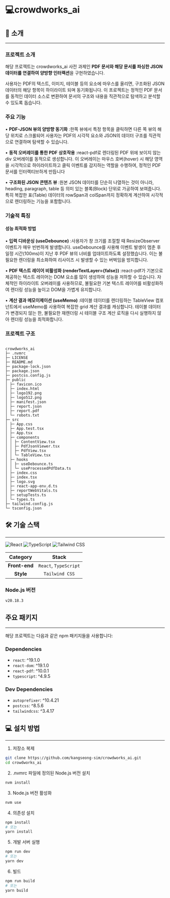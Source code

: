 # 💻crowdworks_ai

## 🚀 소개
----

### 프로젝트 소개

해당 프로젝트는 crowdworks_ai 사전 과제인 **PDF 문서와 해당 문서를 파싱한 JSON 데이터를 연결하여 양방향 인터랙션**을 구현하였습니다.

사용자는 PDF의 텍스트, 이미지, 테이블 등의 요소에 마우스를 올리면, 구조화된 JSON 데이터의 해당 항목이 하이라이트 되며 동기화됩니다. 이 프로젝트는 정적인 PDF 문서를 동적인 데이터 소스로 변환하여 문서의 구조와 내용을 직관적으로 탐색하고 분석할 수 있도록 돕습니다.

### 주요 기능

• **PDF-JSON 뷰의 양방향 동기화**
:한쪽 뷰에서 특정 항목을 클릭하면 다른 쪽 뷰의 해당 위치로 스크롤되어 사용자는 PDF의 시각적 요소와 JSON의 데이터 구조를 직관적으로 연결하며 탐색할 수 있습니다.

• **동적 오버레이를 통한 PDF 상호작용**
:react-pdf로 렌더링된 PDF 위에 보이지 않는 div 오버레이를 동적으로 생성합니다. 이 오버레이는 마우스 호버(hover) 시 해당 영역을 시각적으로 하이라이트하고 클릭 이벤트를 감지하는 역할을 수행하여, 정적인 PDF 문서를 인터랙티브하게 만듭니다

• **구조화된 JSON 콘텐츠 뷰**
:원본 JSON 데이터를 단순히 나열하는 것이 아니라, heading, paragraph, table 등 의미 있는 블록(Block) 단위로 가공하여 보여줍니다. 특히 복잡한 표(Table) 데이터의 rowSpan과 colSpan까지 정확하게 계산하여 시각적으로 렌더링하는 기능을 포함합니다.

### 기술적 특징

#### 성능 최적화 방법

• **입력 디바운싱 (useDebounce)**
:사용자가 창 크기를 조절할 때 ResizeObserver 이벤트가 매우 빈번하게 발생합니다. useDebounce를 사용해 이벤트 발생이 멈춘 후 일정 시간(100ms)이 지난 후 PDF 뷰의 너비를 업데이트하도록 설정했습니다. 이는 불필요한 렌더링을 최소화하여 리사이즈 시 발생할 수 있는 버벅임을 방지합니다.

• **PDF 텍스트 레이어 비활성화 (renderTextLayer={false})**
:react-pdf가 기본으로 제공하는 텍스트 레이어는 DOM 요소를 많이 생성하여 성능을 저하할 수 있습니다. 자체적인 하이라이트 오버레이를 사용하므로, 불필요한 기본 텍스트 레이어를 비활성화하여 렌더링 성능을 높이고 DOM을 가볍게 유지합니다.

• **계산 결과 메모이제이션 (useMemo)**
:테이블 데이터를 렌더링하는 TableView 컴포넌트에서 useMemo를 사용하여 복잡한 grid 계산 결과를 캐싱합니다. 테이블 데이터가 변경되지 않는 한, 불필요한 재렌더링 시 테이블 구조 계산 로직을 다시 실행하지 않아 렌더링 성능을 최적화합니다.

### 프로젝트 구조

```

crowdworks_ai
├─ .nvmrc
├─ LICENSE
├─ README.md
├─ package-lock.json
├─ package.json
├─ postcss.config.js
├─ public
│ ├─ favicon.ico
│ ├─ index.html
│ ├─ logo192.png
│ ├─ logo512.png
│ ├─ manifest.json
│ ├─ report.json
│ ├─ report.pdf
│ └─ robots.txt
├─ src
│ ├─ App.css
│ ├─ App.test.tsx
│ ├─ App.tsx
│ ├─ components
│ │ ├─ ContentView.tsx
│ │ ├─ PdfJsonViewer.tsx
│ │ ├─ PdfView.tsx
│ │ └─ TableView.tsx
│ ├─ hooks
│ │ ├─ useDebounce.ts
│ │ └─ useProcessedPdfData.ts
│ ├─ index.css
│ ├─ index.tsx
│ ├─ logo.svg
│ ├─ react-app-env.d.ts
│ ├─ reportWebVitals.ts
│ ├─ setupTests.ts
│ └─ types.ts
├─ tailwind.config.js
└─ tsconfig.json

```

## 🛠️ 기술 스택
---

![React](https://img.shields.io/badge/React-61DAFB?style=for-the-badge&logo=react&logoColor=white) ![TypeScript](https://img.shields.io/badge/TypeScript-3178C6?style=for-the-badge&logo=typescript&logoColor=white) ![Tailwind CSS](https://img.shields.io/badge/Tailwind_CSS-38B2AC?style=for-the-badge&logo=tailwind-css&logoColor=white)

| **Category**  |       **Stack**       |
| :-----------: | :-------------------: |
| **Front-end** | `React`, `TypeScript` |
|   **Style**   |    `Tailwind CSS`     |

### Node.js 버전

```bash
v20.18.3
```

## 주요 패키지
---

해당 프로젝트는 다음과 같은 npm 패키지들을 사용합니다:

### Dependencies

- `react`: ^19.1.0
- `react-dom`: ^19.1.0
- `react-pdf`: ^10.0.1
- `typescript`: ^4.9.5

### Dev Dependencies

- `autoprefixer`: ^10.4.21
- `postcss`: ^8.5.6
- `tailwindcss`: ^3.4.17

## 💻 설치 방법
---

1. 저장소 복제

```bash
git clone https://github.com/kangseong-sim/crowdworks_ai.git
cd crowdworks_ai
```

2. .nvmrc 파일에 정의된 Node.js 버전 설치

```bash
nvm install
```

3. Node.js 버전 활성화

```bash
nvm use
```

4. 의존성 설치

```bash
npm install
# 또는
yarn install
```

5. 개발 서버 실행

```bash
npm run dev
# 또는
yarn dev
```

6. 빌드

```bash
npm run build
# 또는
yarn build
```